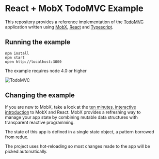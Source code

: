 # React + MobX TodoMVC Example

This repository provides a reference implementation of the [TodoMVC](http://todomvc.com) application written using [MobX](https://github.com/mobxjs/mobx), [React](https://facebook.github.io/react) and [Typescript](https://www.typescriptlang.org/).

## Running the example

```
npm install
npm start
open http://localhost:3000
```

The example requires node 4.0 or higher

![TodoMVC](devtools.gif)

## Changing the example

If you are new to MobX, take a look at the [ten minutes, interactive introduction](https://mobxjs.github.io/mobx/getting-started.html) to MobX and React. 
MobX provides a refreshing way to manage your app state by combining mutable data structures with transparent reactive programming.

The state of this app is defined in a single state object, a pattern borrowed from redux.

The project uses hot-reloading so most changes made to the app will be picked automatically.
